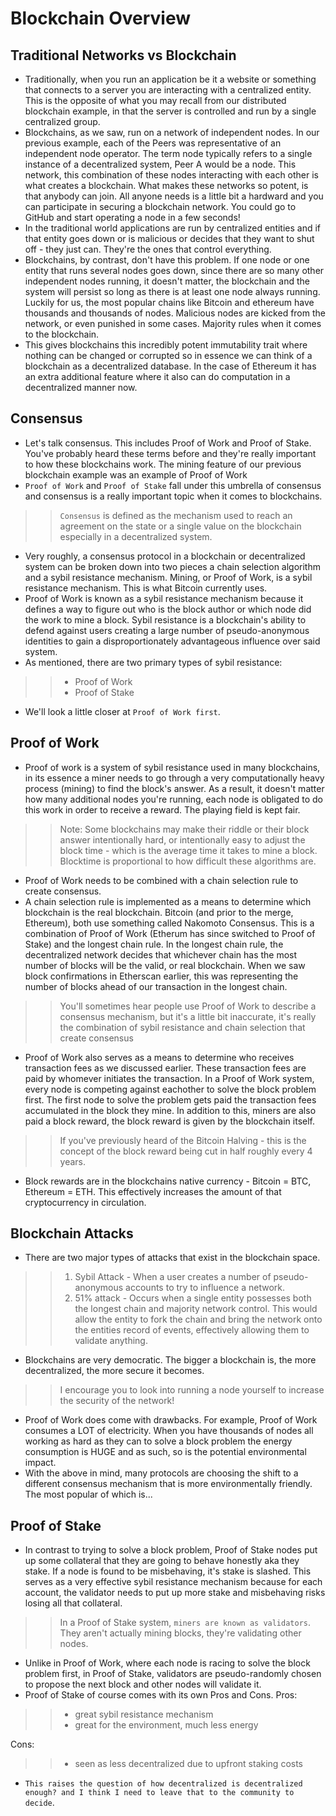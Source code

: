 # Blockchain Overview

## Traditional Networks vs Blockchain
- Traditionally, when you run an application be it a website or something that connects to a server you are interacting with a centralized entity. This is the opposite of what you may recall from our distributed blockchain example, in that the server is controlled and run by a single centralized group.
- Blockchains, as we saw, run on a network of independent nodes. In our previous example, each of the Peers was representative of an independent node operator. The term node typically refers to a single instance of a decentralized system, Peer A would be a node. This network, this combination of these nodes interacting with each other is what creates a blockchain. What makes these networks so potent, is that anybody can join. All anyone needs is a little bit a hardward and you can participate in securing a blockchain network. You could go to GitHub and start operating a node in a few seconds!
- In the traditional world applications are run by centralized entities and if that entity goes down or is malicious or decides that they want to shut off - they just can. They're the ones that control everything.
- Blockchains, by contrast, don't have this problem. If one node or one entity that runs several nodes goes down, since there are so many other independent nodes running, it doesn't matter, the blockchain and the system will persist so long as there is at least one node always running. Luckily for us, the most popular chains like Bitcoin and ethereum have thousands and thousands of nodes. Malicious nodes are kicked from the network, or even punished in some cases. Majority rules when it comes to the blockchain.
- This gives blockchains this incredibly potent immutability trait where nothing can be changed or corrupted so in essence we can think of a blockchain as a decentralized database. In the case of Ethereum it has an extra additional feature where it also can do computation in a decentralized manner now.

## Consensus
- Let's talk consensus. This includes Proof of Work and Proof of Stake. You've probably heard these terms before and they're really important to how these blockchains work.
The mining feature of our previous blockchain example was an example of Proof of Work
- `Proof of Work` and `Proof of Stake` fall under this umbrella of consensus and consensus is a really important topic when it comes to blockchains.

>> `Consensus` is defined as the mechanism used to reach an agreement on the state or a single value on the blockchain especially in a decentralized system.

- Very roughly, a consensus protocol in a blockchain or decentralized system can be broken down into two pieces a chain selection algorithm and a sybil resistance mechanism. Mining, or Proof of Work, is a sybil resistance mechanism. This is what Bitcoin currently uses.
- Proof of Work is known as a sybil resistance mechanism because it defines a way to figure out who is the block author or which node did the work to mine a block. Sybil resistance is a blockchain's ability to defend against users creating a large number of pseudo-anonymous identities to gain a disproportionately advantageous influence over said system.
- As mentioned, there are two primary types of sybil resistance:

>> - Proof of Work
>> - Proof of Stake

- We'll look a little closer at `Proof of Work first`.

## Proof of Work
- Proof of work is a system of sybil resistance used in many blockchains, in its essence a miner needs to go through a very computationally heavy process (mining) to find the block's answer. As a result, it doesn't matter how many additional nodes you're running, each node is obligated to do this work in order to receive a reward. The playing field is kept fair.

>> Note: Some blockchains may make their riddle or their block answer intentionally hard, or intentionally easy to adjust the block time - which is the average time it takes to mine a block. Blocktime is proportional to how difficult these algorithms are.

- Proof of Work needs to be combined with a chain selection rule to create consensus.
- A chain selection rule is implemented as a means to determine which blockchain is the real blockchain. Bitcoin (and prior to the merge, Ethereum), both use something called Nakomoto Consensus. This is a combination of Proof of Work (Etherum has since switched to Proof of Stake) and the longest chain rule.
In the longest chain rule, the decentralized network decides that whichever chain has the most number of blocks will be the valid, or real blockchain. When we saw block confirmations in Etherscan earlier, this was representing the number of blocks ahead of our transaction in the longest chain.

>> You'll sometimes hear people use Proof of Work to describe a consensus mechanism, but it's a little bit inaccurate, it's really the combination of sybil resistance and chain selection that create consensus

- Proof of Work also serves as a means to determine who receives transaction fees as we discussed earlier. These transaction fees are paid by whomever initiates the transaction. In a Proof of Work system, every node is competing against eachother to solve the block problem first. The first node to solve the problem gets paid the transaction fees accumulated in the block they mine. In addition to this, miners are also paid a block reward, the block reward is given by the blockchain itself.

>> If you've previously heard of the Bitcoin Halving - this is the concept of the block reward being cut in half roughly every 4 years.

- Block rewards are in the blockchains native currency - Bitcoin = BTC, Ethereum = ETH. This effectively increases the amount of that cryptocurrency in circulation.

## Blockchain Attacks
- There are two major types of attacks that exist in the blockchain space.

>> 1. Sybil Attack - When a user creates a number of pseudo-anonymous accounts to try to influence a network.
>> 2. 51% attack - Occurs when a single entity possesses both the longest chain and majority network control. This would allow the entity to fork the chain and bring the network onto the entities record of events, effectively allowing them to validate anything.

- Blockchains are very democratic. The bigger a blockchain is, the more decentralized, the more secure it becomes.

>> I encourage you to look into running a node yourself to increase the security of the network!

- Proof of Work does come with drawbacks. For example, Proof of Work consumes a LOT of electricity. When you have thousands of nodes all working as hard as they can to solve a block problem the energy consumption is HUGE and as such, so is the potential environmental impact.
- With the above in mind, many protocols are choosing the shift to a different consensus mechanism that is more environmentally friendly. The most popular of which is...

## Proof of Stake
- In contrast to trying to solve a block problem, Proof of Stake nodes put up some collateral that they are going to behave honestly aka they stake. If a node is found to be misbehaving, it's stake is slashed. This serves as a very effective sybil resistance mechanism because for each account, the validator needs to put up more stake and misbehaving risks losing all that collateral.

>> In a Proof of Stake system, `miners are known as validators`. They aren't actually mining blocks, they're validating other nodes.

- Unlike in Proof of Work, where each node is racing to solve the block problem first, in Proof of Stake, validators are pseudo-randomly chosen to propose the next block and other nodes will validate it.
- Proof of Stake of course comes with its own Pros and Cons.
Pros:

>> - great sybil resistance mechanism
>> - great for the environment, much less energy

Cons:

>> - seen as less decentralized due to upfront staking costs

- `This raises the question of how decentralized is decentralized enough? and I think I need to leave that to the community to decide`.

## 
